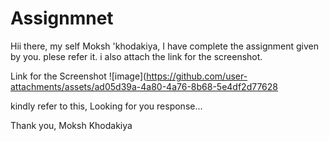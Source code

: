 # Assignmnet

Hii there,
  my self Moksh 'khodakiya,
  I have complete the assignment given by you. plese refer it. i also attach the link for the screenshot.

Link for the Screenshot   ![image](https://github.com/user-attachments/assets/ad05d39a-4a80-4a76-8b68-5e4df2d77628


kindly refer to this,
Looking for you response...


Thank you,
Moksh Khodakiya
